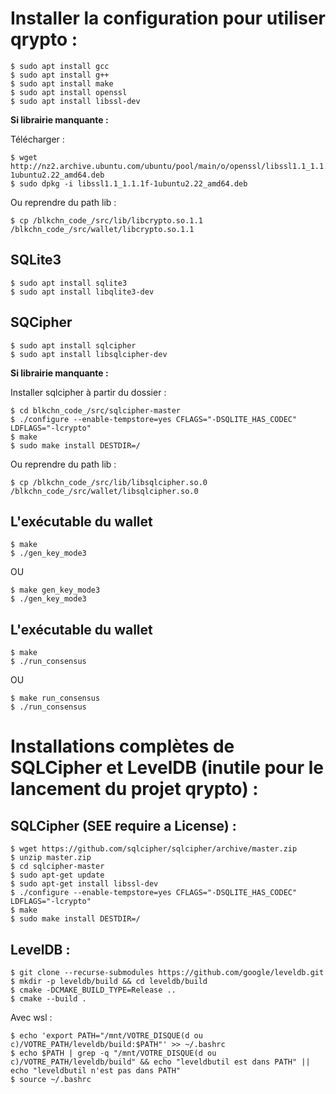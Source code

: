 # Installer la configuration pour utiliser qrypto :
```
$ sudo apt install gcc
$ sudo apt install g++
$ sudo apt install make
$ sudo apt install openssl
$ sudo apt install libssl-dev
```
**Si librairie manquante :**

Télécharger :
```
$ wget http://nz2.archive.ubuntu.com/ubuntu/pool/main/o/openssl/libssl1.1_1.1.1f-1ubuntu2.22_amd64.deb
$ sudo dpkg -i libssl1.1_1.1.1f-1ubuntu2.22_amd64.deb
```

Ou reprendre du path lib :
```
$ cp /blkchn_code_/src/lib/libcrypto.so.1.1 /blkchn_code_/src/wallet/libcrypto.so.1.1
```

## SQLite3
```
$ sudo apt install sqlite3
$ sudo apt install libqlite3-dev
```

## SQCipher
```
$ sudo apt install sqlcipher
$ sudo apt install libsqlcipher-dev
```
**Si librairie manquante :**

Installer sqlcipher à partir du dossier :
```
$ cd blkchn_code_/src/sqlcipher-master
$ ./configure --enable-tempstore=yes CFLAGS="-DSQLITE_HAS_CODEC" LDFLAGS="-lcrypto"
$ make
$ sudo make install DESTDIR=/
```

Ou reprendre du path lib :
```
$ cp /blkchn_code_/src/lib/libsqlcipher.so.0 /blkchn_code_/src/wallet/libsqlcipher.so.0
```

## L'exécutable du wallet 
```
$ make
$ ./gen_key_mode3
```
OU
```
$ make gen_key_mode3
$ ./gen_key_mode3
```

## L'exécutable du wallet 
```
$ make
$ ./run_consensus
```
OU
```
$ make run_consensus
$ ./run_consensus
```

# Installations complètes de SQLCipher et LevelDB (inutile pour le lancement du projet qrypto) :

## SQLCipher (SEE require a License) :
```
$ wget https://github.com/sqlcipher/sqlcipher/archive/master.zip
$ unzip master.zip
$ cd sqlcipher-master
$ sudo apt-get update
$ sudo apt-get install libssl-dev
$ ./configure --enable-tempstore=yes CFLAGS="-DSQLITE_HAS_CODEC" LDFLAGS="-lcrypto"
$ make
$ sudo make install DESTDIR=/
```

## LevelDB :
```
$ git clone --recurse-submodules https://github.com/google/leveldb.git
$ mkdir -p leveldb/build && cd leveldb/build
$ cmake -DCMAKE_BUILD_TYPE=Release ..
$ cmake --build .
```
Avec wsl :
```
$ echo 'export PATH="/mnt/VOTRE_DISQUE(d ou c)/VOTRE_PATH/leveldb/build:$PATH"' >> ~/.bashrc
$ echo $PATH | grep -q "/mnt/VOTRE_DISQUE(d ou c)/VOTRE_PATH/leveldb/build" && echo "leveldbutil est dans PATH" || echo "leveldbutil n'est pas dans PATH"
$ source ~/.bashrc
```